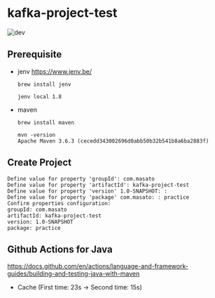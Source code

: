 # kafka-project-test

![dev](https://github.com/nakamasato/kafka-project-test/workflows/dev/badge.svg)

## Prerequisite

- jenv https://www.jenv.be/

    ```
    brew install jenv
    ```

    ```
    jenv local 1.8
    ```

- maven

    ```
    brew install maven
    ```

    ```
    mvn -version
    Apache Maven 3.6.3 (cecedd343002696d0abb50b32b541b8a6ba2883f)
    ```

## Create Project

```
Define value for property 'groupId': com.masato
Define value for property 'artifactId': kafka-project-test
Define value for property 'version' 1.0-SNAPSHOT: :
Define value for property 'package' com.masato: : practice
Confirm properties configuration:
groupId: com.masato
artifactId: kafka-project-test
version: 1.0-SNAPSHOT
package: practice
```

## Github Actions for Java

https://docs.github.com/en/actions/language-and-framework-guides/building-and-testing-java-with-maven

- Cache (First time: 23s -> Second time: 15s)
